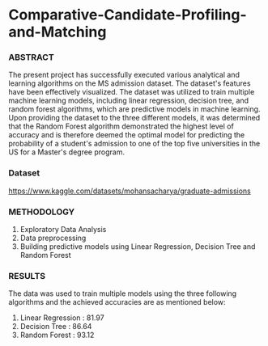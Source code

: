 # Comparative-Candidate-Profiling-and-Matching

### ABSTRACT

The present project has successfully executed various analytical and learning algorithms on the MS admission dataset. The dataset's features have been effectively visualized. The dataset was utilized to train multiple machine learning models, including linear regression, decision tree, and random forest algorithms, which are predictive models in machine learning. Upon providing the dataset to the three different models, it was determined that the Random Forest algorithm demonstrated the highest level of accuracy and is therefore deemed the optimal model for predicting the probability of a student's admission to one of the top five universities in the US for a Master's degree program.

### Dataset

https://www.kaggle.com/datasets/mohansacharya/graduate-admissions

### METHODOLOGY

1. Exploratory Data Analysis
2. Data preprocessing 
3. Building predictive models using Linear Regression, Decision Tree and Random Forest

### RESULTS

The data was used to train multiple models using the three following algorithms and the achieved accuracies are as mentioned below:

1. Linear Regression : 81.97
2. Decision Tree : 86.64
3. Random Forest : 93.12
